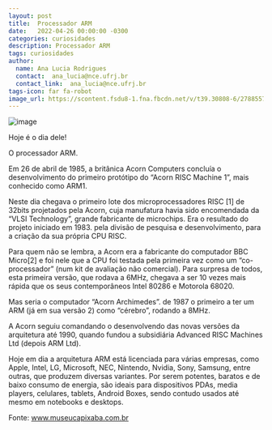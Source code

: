 ```yaml
---
layout: post
title:  Processador ARM
date:   2022-04-26 00:00:00 -0300
categories: curiosidades
description: Processador ARM
tags: curiosidades
author: 
  name: Ana Lucia Rodrigues
  contact:  ana_lucia@nce.ufrj.br
  contact_link:  ana_lucia@nce.ufrj.br
tags-icon: far fa-robot
image_url: https://scontent.fsdu8-1.fna.fbcdn.net/v/t39.30808-6/278855720_528651525598973_3564930308851369028_n.jpg?_nc_cat=111&ccb=1-5&_nc_sid=730e14&_nc_eui2=AeGb3X45mLUGzxSvcoHpLp4YcK7mRTX3XN9wruZFNfdc3xKVc1BOpOpr_jcMTVLDRihE5W4ThV3f4z34AXe7Gd6h&_nc_ohc=uHvb-siN98UAX-w_DkP&_nc_ht=scontent.fsdu8-1.fna&oh=00_AT_gcCT5GVe1oZcy-u4R5QH27uWuip6bJRGodY6LvNTzJA&oe=627069F5
---
```

![image](https://user-images.githubusercontent.com/103966762/165863220-33811a31-d828-43ca-8b70-7babe3bbca24.png)


Hoje é o dia dele!


O processador ARM.


Em 26 de abril de 1985, a britânica Acorn Computers concluía o desenvolvimento do primeiro protótipo do “Acorn RISC Machine 1”, mais conhecido como ARM1.


Neste dia chegava o primeiro lote dos microprocessadores RISC [1] de 32bits projetados pela Acorn, cuja manufatura havia sido encomendada da “VLSI Technology”, grande fabricante de microchips. Era o resultado do projeto iniciado em 1983. pela divisão de pesquisa e desenvolvimento, para a criação da sua própria CPU RISC.


Para quem não se lembra, a Acorn era a fabricante do computador BBC Micro[2] e foi nele que a CPU foi testada pela primeira vez como um “co-processador” (num kit de avaliação não comercial). Para surpresa de todos, esta primeira versão, que rodava a 6MHz, chegava a ser 10 vezes mais rápida que os seus contemporâneos Intel 80286 e Motorola 68020.


Mas seria o computador “Acorn Archimedes”. de 1987 o primeiro a ter um ARM (já em sua versão 2) como “cérebro”, rodando a 8MHz.


A Acorn seguiu comandando o desenvolvendo das novas versões da arquitetura até 1990, quando fundou a subsidiária Advanced RISC Machines Ltd (depois ARM Ltd). 


Hoje em dia a arquitetura ARM está licenciada para várias empresas, como Apple, Intel, LG, Microsoft, NEC, Nintendo, Nvidia, Sony, Samsung, entre outras, que produzem diversas variantes. Por serem potentes, baratos e de baixo consumo de energia, são ideais para dispositivos PDAs, media players, celulares, tablets, Android Boxes, sendo contudo usados até mesmo em notebooks e desktops.


Fonte:
www.museucapixaba.com.br
